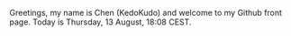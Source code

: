 Greetings, my name is Chen (KedoKudo) and welcome to my Github front page.  Today is Thursday, 13 August, 18:08 CEST.